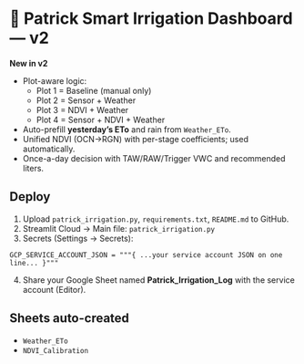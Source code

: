 # 🌱 Patrick Smart Irrigation Dashboard — v2

**New in v2**
- Plot-aware logic:
  - Plot 1 = Baseline (manual only)
  - Plot 2 = Sensor + Weather
  - Plot 3 = NDVI + Weather
  - Plot 4 = Sensor + NDVI + Weather
- Auto-prefill **yesterday’s ETo** and rain from `Weather_ETo`.
- Unified NDVI (OCN→RGN) with per-stage coefficients; used automatically.
- Once-a-day decision with TAW/RAW/Trigger VWC and recommended liters.

## Deploy
1) Upload `patrick_irrigation.py`, `requirements.txt`, `README.md` to GitHub.
2) Streamlit Cloud → Main file: `patrick_irrigation.py`
3) Secrets (Settings → Secrets):
```
GCP_SERVICE_ACCOUNT_JSON = """{ ...your service account JSON on one line... }"""
```
4) Share your Google Sheet named **Patrick_Irrigation_Log** with the service account (Editor).

## Sheets auto-created
- `Weather_ETo`
- `NDVI_Calibration`

